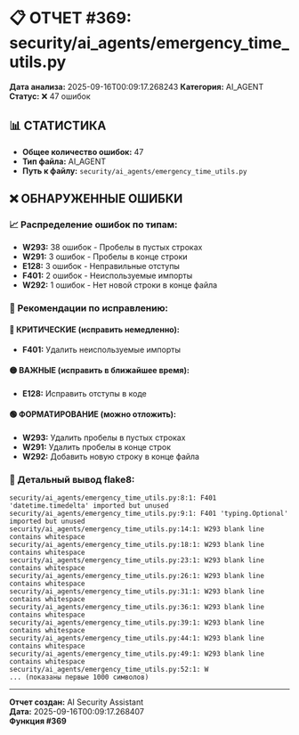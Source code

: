 # 📋 ОТЧЕТ #369: security/ai_agents/emergency_time_utils.py

**Дата анализа:** 2025-09-16T00:09:17.268243
**Категория:** AI_AGENT
**Статус:** ❌ 47 ошибок

## 📊 СТАТИСТИКА

- **Общее количество ошибок:** 47
- **Тип файла:** AI_AGENT
- **Путь к файлу:** `security/ai_agents/emergency_time_utils.py`

## ❌ ОБНАРУЖЕННЫЕ ОШИБКИ

### 📈 Распределение ошибок по типам:

- **W293:** 38 ошибок - Пробелы в пустых строках
- **W291:** 3 ошибок - Пробелы в конце строки
- **E128:** 3 ошибок - Неправильные отступы
- **F401:** 2 ошибок - Неиспользуемые импорты
- **W292:** 1 ошибок - Нет новой строки в конце файла

### 🎯 Рекомендации по исправлению:

#### 🔴 КРИТИЧЕСКИЕ (исправить немедленно):
- **F401:** Удалить неиспользуемые импорты

#### 🟡 ВАЖНЫЕ (исправить в ближайшее время):
- **E128:** Исправить отступы в коде

#### 🟢 ФОРМАТИРОВАНИЕ (можно отложить):
- **W293:** Удалить пробелы в пустых строках
- **W291:** Удалить пробелы в конце строк
- **W292:** Добавить новую строку в конце файла

### 📝 Детальный вывод flake8:

```
security/ai_agents/emergency_time_utils.py:8:1: F401 'datetime.timedelta' imported but unused
security/ai_agents/emergency_time_utils.py:9:1: F401 'typing.Optional' imported but unused
security/ai_agents/emergency_time_utils.py:14:1: W293 blank line contains whitespace
security/ai_agents/emergency_time_utils.py:18:1: W293 blank line contains whitespace
security/ai_agents/emergency_time_utils.py:23:1: W293 blank line contains whitespace
security/ai_agents/emergency_time_utils.py:26:1: W293 blank line contains whitespace
security/ai_agents/emergency_time_utils.py:31:1: W293 blank line contains whitespace
security/ai_agents/emergency_time_utils.py:36:1: W293 blank line contains whitespace
security/ai_agents/emergency_time_utils.py:39:1: W293 blank line contains whitespace
security/ai_agents/emergency_time_utils.py:44:1: W293 blank line contains whitespace
security/ai_agents/emergency_time_utils.py:49:1: W293 blank line contains whitespace
security/ai_agents/emergency_time_utils.py:52:1: W
... (показаны первые 1000 символов)
```

---
**Отчет создан:** AI Security Assistant  
**Дата:** 2025-09-16T00:09:17.268407  
**Функция #369**
